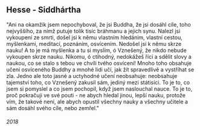 ## Hesse - Siddhártha

"Ani na okamžik jsem nepochyboval, že jsi Buddha, že jsi dosáhl cíle, toho nejvyššího, za nímž putuje tolik tisíc bráhmanu a jejich synu.
 Nalezl jsi vykoupení ze smrti, došel jsi k němu vlastním hledánim, vlastní cestou, myšlenkami, meditací, poznáním, osvícením.
 Nedošel jsi k němu skrze nauku!
 A to je má myšlenka a tu si myslím, ó Vznešený, že nikdo nebude vykoupen skrze nauku.
 Nikomu, ó ctihodný, nedokážeš říci a sdělit slovy a naukou, co se stalo s tebou ve chvíli tvého osvícení!
 Mnoho toho obsahuje učení osvíceného Buddhy a mnohé lidi učí, jak žít spravedlivě a vystříhat se zla.
 Jedno ale toto jasné a uctyhodné učení neobsahuje: neobsahuje tajemství toho, co Vznešený zakusil sám, jediný mezi státisíci.
 To je to, co jsem si pomyslel a co jsem pochopil, když jsem naslouchal nauce. 
 To je to, proč pokračuji ve své pouti - ne abych hledal jinou, lepší nauku, protože vím, že takové není, ale abych opustil všechny nauky a všechny učitele a sám dosáhl svého cíle, nebo zemřel."


###### 2018